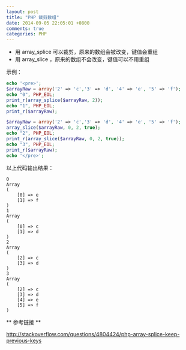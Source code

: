 ```yaml
---
layout: post
title: "PHP 裁剪数组"
date: 2014-09-05 22:05:01 +0800
comments: true
categories: PHP
---
```


- 用 array_splice 可以裁剪，原来的数组会被改变，键值会重组
- 用 array_slice ，原来的数组不会改变，键值可以不用重组

示例：

``` php
echo '<pre>';
$arrayRaw = array('2' => 'c','3' => 'd', '4' => 'e', '5' => 'f');
echo "0", PHP_EOL;
print_r(array_splice($arrayRaw, 2));
echo "1", PHP_EOL;
print_r($arrayRaw);

$arrayRaw = array('2' => 'c','3' => 'd', '4' => 'e', '5' => 'f');
array_slice($arrayRaw, 0, 2, true);
echo "2", PHP_EOL;
print_r(array_slice($arrayRaw, 0, 2, true));
echo "3", PHP_EOL;
print_r($arrayRaw);
echo '</pre>';
```
<!--more-->
以上代码输出结果：

```
0
Array
(
    [0] => e
    [1] => f
)
1
Array
(
    [0] => c
    [1] => d
)
2
Array
(
    [2] => c
    [3] => d
)
3
Array
(
    [2] => c
    [3] => d
    [4] => e
    [5] => f
)
```

** 参考链接 **

[http://stackoverflow.com/questions/4804424/php-array-splice-keep-previous-keys ](http://stackoverflow.com/questions/4804424/php-array-splice-keep-previous-keys)